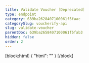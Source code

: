 ```yaml
---
title: Validate Voucher [Deprecated]
type: endpoint
category: 639ba2628407100061f5faac
categorySlug: voucherify-api
slug: validate-voucher
parentDoc: 639ba2658407100061f5fab3
hidden: false
order: 2
---
```

[block:html]
{
  "html": "<style>\n[title=\"Toggle library\"] { \n  display: none; }\n.LanguagePicker-divider { \n  display: none; }\n.Playground-section3VTXuaYZivJK > .APISectionHeader3LN_-QIR0m7x {\n  display: none; }\n.LanguagePicker-languages1qVVo_v6AlP9 {\n  display: none; }\n</style>"
}
[/block]
